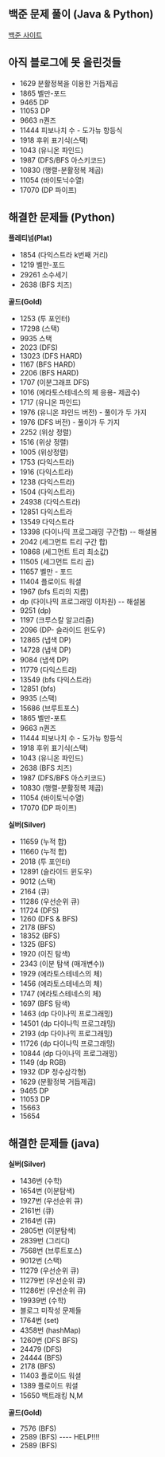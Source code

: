 ## 백준 문제 풀이 (Java & Python)

<a href='https://www.acmicpc.net/' target='_blank'>백준 사이트</a>

## 아직 블로그에 못 올린것들

- 1629 분활정복을 이용한 거듭제곱
- 1865 벨만-포드
- 9465 DP
- 11053 DP
- 9663 n퀀즈
- 11444 피보나치 수 - 도가뉴 항등식
- 1918 후위 표기식(스택)
- 1043 (유니온 파인드)
- 1987 (DFS/BFS 아스키코드)
- 10830 (행렬-분활정복 제곱)
- 11054 (바이토닉수열)
- 17070 (DP 파이프)

## 해결한 문제들 (Python)

**플레티넘(Plat)**

- 1854 (다익스트라 k번째 거리)
- 1219 벨만-포드
- 29261 소수세기
- 2638 (BFS 치즈)

**골드(Gold)**

- 1253 (투 포인터)
- 17298 (스택)
- 9935 스택
- 2023 (DFS)
- 13023 (DFS HARD)
- 1167 (BFS HARD)
- 2206 (BFS HARD)
- 1707 (이분그래프 DFS)
- 1016 (에라토스테네스의 체 응용- 제곱수)
- 1717 (유니온 파인드)
- 1976 (유니온 파인드 버전) - 풀이가 두 가지
- 1976 (DFS 버전) - 풀이가 두 가지
- 2252 (위상 정렬)
- 1516 (위상 정렬)
- 1005 (위상정렬)
- 1753 (다익스트라)
- 1916 (다익스트라)
- 1238 (다익스트라)
- 1504 (다익스트라)
- 24938 (다익스트라)
- 12851 다익스트라
- 13549 다익스트라
- 13398 (다이나믹 프로그래밍 구간합) -- 해설봄
- 2042 (세그먼트 트리 구간 합)
- 10868 (세그먼트 트리 최소값)
- 11505 (세그먼트 트리 곱)
- 11657 벨만 - 포드
- 11404 플로이드 워셜
- 1967 (bfs 트리의 지름)
- dp (다이나믹 프로그래밍 이차원) -- 해설봄
- 9251 (dp)
- 1197 (크루스칼 알고리즘)
- 2096 (DP- 슬라이드 윈도우)
- 12865 (냅색 DP)
- 14728 (냅색 DP)
- 9084 (냅색 DP)
- 11779 (다익스트라)
- 13549 (bfs 다익스트라)
- 12851 (bfs)
- 9935 (스택)
- 15686 (브루트포스)
- 1865 벨만-포트
- 9663 n퀀즈
- 11444 피보나치 수 - 도가뉴 항등식
- 1918 후위 표기식(스택)
- 1043 (유니온 파인드)
- 2638 (BFS 치즈)
- 1987 (DFS/BFS 아스키코드)
- 10830 (행렬-분활정복 제곱)
- 11054 (바이토닉수열)
- 17070 (DP 파이프)

**실버(Silver)**

- 11659 (누적 합)
- 11660 (누적 합)
- 2018 (투 포인터)
- 12891 (슬라이드 윈도우)
- 9012 (스택)
- 2164 (큐)
- 11286 (우선순위 큐)
- 11724 (DFS)
- 1260 (DFS & BFS)
- 2178 (BFS)
- 18352 (BFS)
- 1325 (BFS)
- 1920 (이진 탐색)
- 2343 (이분 탐색 (매개변수))
- 1929 (에라토스테네스의 체)
- 1456 (에라토스테네스의 체)
- 1747 (에라토스테네스의 체)
- 1697 (BFS 탐색)
- 1463 (dp 다이나믹 프로그래밍)
- 14501 (dp 다이나믹 프로그래밍)
- 2193 (dp 다이나믹 프로그래밍)
- 11726 (dp 다이나믹 프로그래밍)
- 10844 (dp 다이나믹 프로그래밍)
- 1149 (dp RGB)
- 1932 (DP 정수삼각형)
- 1629 (분활정복 거듭제곱)
- 9465 DP
- 11053 DP
- 15663
- 15654

## 해결한 문제들 (java)

**실버(Silver)**

- 1436번 (수학)
- 1654번 (이분탐색)
- 1927번 (우선순위 큐)
- 2161번 (큐)
- 2164번 (큐)
- 2805번 (이분탐색)
- 2839번 (그리디)
- 7568번 (브루트포스)
- 9012번 (스택)
- 11279 (우선순위 큐)
- 11279번 (우선순위 큐)
- 11286번 (우선순위 큐)
- 19939번 (수학)
- 블로그 미작성 문제들
- 1764번 (set)
- 4358번 (hashMap)
- 1260번 (DFS BFS)
- 24479 (DFS)
- 24444 (BFS)
- 2178 (BFS)
- 11403 플로이드 워셜
- 1389 플로이드 워셜
- 15650 백트래킹 N,M

**골드(Gold)**

- 7576 (BFS)
- 2589 (BFS) ---- HELP!!!!
- 2589 (BFS)
